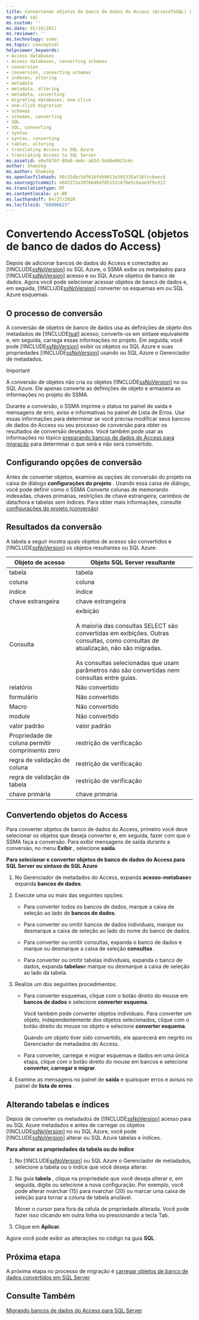 ```yaml
---
title: Convertendo objetos de banco de dados do Access (AccessToSQL) | Microsoft Docs
ms.prod: sql
ms.custom: ''
ms.date: 01/19/2017
ms.reviewer: ''
ms.technology: ssma
ms.topic: conceptual
helpviewer_keywords:
- Access databases
- Access databases, converting schemas
- conversion
- conversion, converting schemas
- indexes, altering
- metadata
- metadata, altering
- metadata, converting
- migrating databases, one-click
- one-click migration
- schemas
- schemas, converting
- SQL
- SQL, converting
- syntax
- syntax, converting
- tables, altering
- translating Access to SQL Azure
- translating Access to SQL Server
ms.assetid: e0ef67bf-80a6-4e6c-a82d-5d46e0623c6c
author: Shamikg
ms.author: Shamikg
ms.openlocfilehash: 56c55dbc5df61bfdb9013e505335af16fccbeecd
ms.sourcegitcommit: e042272a38fb646df05152c676e5cbeae3f9cd13
ms.translationtype: MT
ms.contentlocale: pt-BR
ms.lasthandoff: 04/27/2020
ms.locfileid: "68006623"
---
```

# <a name="converting-access-database-objects-accesstosql"></a>Convertendo AccessToSQL (objetos de banco de dados do Access)
Depois de adicionar bancos de dados do Access e conectados ao [!INCLUDE[ssNoVersion](../../includes/ssnoversion-md.md)] ou SQL Azure, o SSMA exibe os metadados para [!INCLUDE[ssNoVersion](../../includes/ssnoversion-md.md)] acesso e ou SQL Azure objetos de banco de dados. Agora você pode selecionar acessar objetos de banco de dados e, em seguida, [!INCLUDE[ssNoVersion](../../includes/ssnoversion-md.md)] converter os esquemas em ou SQL Azure esquemas.  
  
## <a name="the-conversion-process"></a>O processo de conversão  
A conversão de objetos de banco de dados usa as definições de objeto dos metadados de [!INCLUDE[tsql](../../includes/tsql-md.md)] acesso, converte-os em sintaxe equivalente e, em seguida, carrega essas informações no projeto. Em seguida, você pode [!INCLUDE[ssNoVersion](../../includes/ssnoversion-md.md)] exibir os objetos ou SQL Azure e suas propriedades [!INCLUDE[ssNoVersion](../../includes/ssnoversion-md.md)] usando ou SQL Azure o Gerenciador de metadados.  
  
> [!IMPORTANT]  
> A conversão de objetos não cria os objetos [!INCLUDE[ssNoVersion](../../includes/ssnoversion-md.md)] no ou SQL Azure. Ele apenas converte as definições de objeto e armazena as informações no projeto do SSMA.  
  
Durante a conversão, o SSMA imprime o status no painel de saída e mensagens de erro, aviso e informativas no painel de Lista de Erros. Use essas informações para determinar se você precisa modificar seus bancos de dados do Access ou seu processo de conversão para obter os resultados de conversão desejados. Você também pode usar as informações no tópico [preparando bancos de dados do Access para migração](preparing-access-databases-for-migration-accesstosql.md) para determinar o que será e não será convertido.  
  
## <a name="setting-conversion-options"></a>Configurando opções de conversão  
Antes de converter objetos, examine as opções de conversão do projeto na caixa de diálogo **configurações do projeto** . Usando essa caixa de diálogo, você pode definir como o SSMA Converte colunas de memorando indexadas, chaves primárias, restrições de chave estrangeira, carimbos de data/hora e tabelas sem índices. Para obter mais informações, consulte [configurações do projeto (conversão)](https://msdn.microsoft.com/bcebc635-c638-4ddb-924c-b9ccfef86388)  
  
## <a name="conversion-results"></a>Resultados da conversão  
A tabela a seguir mostra quais objetos de acesso são convertidos e [!INCLUDE[ssNoVersion](../../includes/ssnoversion-md.md)] os objetos resultantes ou SQL Azure:  
  
|Objeto de acesso|Objeto SQL Server resultante|  
|-----------------|-------------------------------|  
|tabela|tabela|  
|coluna|coluna|  
|índice|índice|  
|chave estrangeira|chave estrangeira|  
|Consulta|exibição<br /><br />A maioria das consultas SELECT são convertidas em exibições. Outras consultas, como consultas de atualização, não são migradas.<br /><br />As consultas selecionadas que usam parâmetros não são convertidas nem consultas entre guias.|  
|relatório|Não convertido|  
|formulário|Não convertido|  
|Macro |Não convertido|  
|module|Não convertido|  
|valor padrão|valor padrão|  
|Propriedade de coluna permitir comprimento zero|restrição de verificação|  
|regra de validação de coluna|restrição de verificação|  
|regra de validação de tabela|restrição de verificação|  
|chave primária|chave primária|  
  
## <a name="converting-access-objects"></a>Convertendo objetos do Access  
Para converter objetos de banco de dados do Access, primeiro você deve selecionar os objetos que deseja converter e, em seguida, fazer com que o SSMA faça a conversão. Para exibir mensagens de saída durante a conversão, no menu **Exibir** , selecione **saída**.  
  
**Para selecionar e converter objetos de banco de dados do Access para SQL Server ou sintaxe de SQL Azure**  
  
1.  No Gerenciador de metadados do Access, expanda **acesso-metabase**e expanda **bancos de dados**.  
  
2.  Execute uma ou mais das seguintes opções:  
  
    -   Para converter todos os bancos de dados, marque a caixa de seleção ao lado de **bancos de dados**.  
  
    -   Para converter ou omitir bancos de dados individuais, marque ou desmarque a caixa de seleção ao lado do nome do banco de dados.  
  
    -   Para converter ou omitir consultas, expanda o banco de dados e marque ou desmarque a caixa de seleção **consultas** .  
  
    -   Para converter ou omitir tabelas individuais, expanda o banco de dados, expanda **tabelas**e marque ou desmarque a caixa de seleção ao lado da tabela.  
  
3.  Realize um dos seguintes procedimentos:  
  
    -   Para converter esquemas, clique com o botão direito do mouse em **bancos de dados** e selecione **converter esquema**.  
  
        Você também pode converter objetos individuais. Para converter um objeto, independentemente dos objetos selecionados, clique com o botão direito do mouse no objeto e selecione **converter esquema**.  
  
        Quando um objeto tiver sido convertido, ele aparecerá em negrito no Gerenciador de metadados do Access.  
  
    -   Para converter, carregar e migrar esquemas e dados em uma única etapa, clique com o botão direito do mouse em bancos e selecione **converter, carregar e migrar**.  
  
4.  Examine as mensagens no painel de **saída** e quaisquer erros e avisos no painel de **lista de erros** .  
  
## <a name="altering-tables-and-indexes"></a>Alterando tabelas e índices  
Depois de converter os metadados de [!INCLUDE[ssNoVersion](../../includes/ssnoversion-md.md)] acesso para ou SQL Azure metadados e antes de carregar os objetos [!INCLUDE[ssNoVersion](../../includes/ssnoversion-md.md)] no ou SQL Azure, você pode [!INCLUDE[ssNoVersion](../../includes/ssnoversion-md.md)] alterar ou SQL Azure tabelas e índices.  
  
**Para alterar as propriedades da tabela ou do índice**  
  
1.  No [!INCLUDE[ssNoVersion](../../includes/ssnoversion-md.md)] ou SQL Azure o Gerenciador de metadados, selecione a tabela ou o índice que você deseja alterar.  
  
2.  Na guia **tabela** , clique na propriedade que você deseja alterar e, em seguida, digite ou selecione a nova configuração. Por exemplo, você pode alterar nvarchar (15) para nvarchar (20) ou marcar uma caixa de seleção para tornar a coluna de tabela anulável.  
  
    Mover o cursor para fora da célula de propriedade alterada. Você pode fazer isso clicando em outra linha ou pressionando a tecla Tab.  
  
3.  Clique em **Aplicar**.  
  
Agora você pode exibir as alterações no código na guia **SQL** .  
  
## <a name="next-step"></a>Próxima etapa  
A próxima etapa no processo de migração é [carregar objetos de banco de dados convertidos em SQL Server](loading-converted-database-objects-into-sql-server-accesstosql.md)  
  
## <a name="see-also"></a>Consulte Também  
[Migrando bancos de dados do Access para SQL Server](migrating-access-databases-to-sql-server-azure-sql-db-accesstosql.md)  
  
